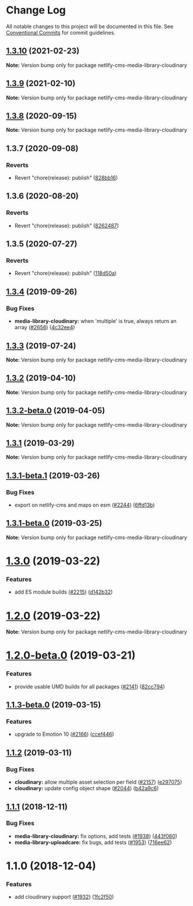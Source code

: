 # Change Log

All notable changes to this project will be documented in this file.
See [Conventional Commits](https://conventionalcommits.org) for commit guidelines.

## [1.3.10](https://github.com/decaporg/decap-cms/tree/master/packages/netlify-cms-media-library-cloudinary/compare/netlify-cms-media-library-cloudinary@1.3.9...netlify-cms-media-library-cloudinary@1.3.10) (2021-02-23)

**Note:** Version bump only for package netlify-cms-media-library-cloudinary





## [1.3.9](https://github.com/decaporg/decap-cms/tree/master/packages/netlify-cms-media-library-cloudinary/compare/netlify-cms-media-library-cloudinary@1.3.8...netlify-cms-media-library-cloudinary@1.3.9) (2021-02-10)

**Note:** Version bump only for package netlify-cms-media-library-cloudinary





## [1.3.8](https://github.com/decaporg/decap-cms/tree/master/packages/netlify-cms-media-library-cloudinary/compare/netlify-cms-media-library-cloudinary@1.3.7...netlify-cms-media-library-cloudinary@1.3.8) (2020-09-15)

**Note:** Version bump only for package netlify-cms-media-library-cloudinary





## 1.3.7 (2020-09-08)


### Reverts

* Revert "chore(release): publish" ([828bb16](https://github.com/decaporg/decap-cms/tree/master/packages/netlify-cms-media-library-cloudinary/commit/828bb16415b8c22a34caa19c50c38b24ffe9ceae))





## 1.3.6 (2020-08-20)


### Reverts

* Revert "chore(release): publish" ([8262487](https://github.com/decaporg/decap-cms/tree/master/packages/netlify-cms-media-library-cloudinary/commit/82624879ccbcb16610090041db28f00714d924c8))





## 1.3.5 (2020-07-27)


### Reverts

* Revert "chore(release): publish" ([118d50a](https://github.com/decaporg/decap-cms/tree/master/packages/netlify-cms-media-library-cloudinary/commit/118d50a7a70295f25073e564b5161aa2b9883056))





## [1.3.4](https://github.com/decaporg/decap-cms/tree/master/packages/netlify-cms-media-library-cloudinary/compare/netlify-cms-media-library-cloudinary@1.3.3...netlify-cms-media-library-cloudinary@1.3.4) (2019-09-26)


### Bug Fixes

* **media-library-cloudinary:** when 'multiple' is true, always return an array ([#2656](https://github.com/decaporg/decap-cms/tree/master/packages/netlify-cms-media-library-cloudinary/issues/2656)) ([4c32ee4](https://github.com/decaporg/decap-cms/tree/master/packages/netlify-cms-media-library-cloudinary/commit/4c32ee4))





## [1.3.3](https://github.com/decaporg/decap-cms/tree/master/packages/netlify-cms-media-library-cloudinary/compare/netlify-cms-media-library-cloudinary@1.3.2...netlify-cms-media-library-cloudinary@1.3.3) (2019-07-24)

**Note:** Version bump only for package netlify-cms-media-library-cloudinary





## [1.3.2](https://github.com/decaporg/decap-cms/tree/master/packages/netlify-cms-media-library-cloudinary/compare/netlify-cms-media-library-cloudinary@1.3.2-beta.0...netlify-cms-media-library-cloudinary@1.3.2) (2019-04-10)

**Note:** Version bump only for package netlify-cms-media-library-cloudinary





## [1.3.2-beta.0](https://github.com/decaporg/decap-cms/tree/master/packages/netlify-cms-media-library-cloudinary/compare/netlify-cms-media-library-cloudinary@1.3.1...netlify-cms-media-library-cloudinary@1.3.2-beta.0) (2019-04-05)

**Note:** Version bump only for package netlify-cms-media-library-cloudinary





## [1.3.1](https://github.com/decaporg/decap-cms/tree/master/packages/netlify-cms-media-library-cloudinary/compare/netlify-cms-media-library-cloudinary@1.3.1-beta.1...netlify-cms-media-library-cloudinary@1.3.1) (2019-03-29)

**Note:** Version bump only for package netlify-cms-media-library-cloudinary





## [1.3.1-beta.1](https://github.com/decaporg/decap-cms/tree/master/packages/netlify-cms-media-library-cloudinary/compare/netlify-cms-media-library-cloudinary@1.3.1-beta.0...netlify-cms-media-library-cloudinary@1.3.1-beta.1) (2019-03-26)


### Bug Fixes

* export on netlify-cms and maps on esm ([#2244](https://github.com/decaporg/decap-cms/tree/master/packages/netlify-cms-media-library-cloudinary/issues/2244)) ([6ffd13b](https://github.com/decaporg/decap-cms/tree/master/packages/netlify-cms-media-library-cloudinary/commit/6ffd13b))





## [1.3.1-beta.0](https://github.com/decaporg/decap-cms/tree/master/packages/netlify-cms-media-library-cloudinary/compare/netlify-cms-media-library-cloudinary@1.3.0...netlify-cms-media-library-cloudinary@1.3.1-beta.0) (2019-03-25)

**Note:** Version bump only for package netlify-cms-media-library-cloudinary





# [1.3.0](https://github.com/decaporg/decap-cms/tree/master/packages/netlify-cms-media-library-cloudinary/compare/netlify-cms-media-library-cloudinary@1.2.0...netlify-cms-media-library-cloudinary@1.3.0) (2019-03-22)


### Features

* add ES module builds ([#2215](https://github.com/decaporg/decap-cms/tree/master/packages/netlify-cms-media-library-cloudinary/issues/2215)) ([d142b32](https://github.com/decaporg/decap-cms/tree/master/packages/netlify-cms-media-library-cloudinary/commit/d142b32))





# [1.2.0](https://github.com/decaporg/decap-cms/tree/master/packages/netlify-cms-media-library-cloudinary/compare/netlify-cms-media-library-cloudinary@1.2.0-beta.0...netlify-cms-media-library-cloudinary@1.2.0) (2019-03-22)

**Note:** Version bump only for package netlify-cms-media-library-cloudinary





# [1.2.0-beta.0](https://github.com/decaporg/decap-cms/tree/master/packages/netlify-cms-media-library-cloudinary/compare/netlify-cms-media-library-cloudinary@1.1.3-beta.0...netlify-cms-media-library-cloudinary@1.2.0-beta.0) (2019-03-21)


### Features

* provide usable UMD builds for all packages ([#2141](https://github.com/decaporg/decap-cms/tree/master/packages/netlify-cms-media-library-cloudinary/issues/2141)) ([82cc794](https://github.com/decaporg/decap-cms/tree/master/packages/netlify-cms-media-library-cloudinary/commit/82cc794))





## [1.1.3-beta.0](https://github.com/decaporg/decap-cms/tree/master/packages/netlify-cms-media-library-cloudinary/compare/netlify-cms-media-library-cloudinary@1.1.2...netlify-cms-media-library-cloudinary@1.1.3-beta.0) (2019-03-15)


### Features

* upgrade to Emotion 10 ([#2166](https://github.com/decaporg/decap-cms/tree/master/packages/netlify-cms-media-library-cloudinary/issues/2166)) ([ccef446](https://github.com/decaporg/decap-cms/tree/master/packages/netlify-cms-media-library-cloudinary/commit/ccef446))





## [1.1.2](https://github.com/decaporg/decap-cms/tree/master/packages/netlify-cms-media-library-cloudinary/compare/netlify-cms-media-library-cloudinary@1.1.1...netlify-cms-media-library-cloudinary@1.1.2) (2019-03-11)


### Bug Fixes

* **cloudinary:** allow multiple asset selection per field ([#2157](https://github.com/decaporg/decap-cms/tree/master/packages/netlify-cms-media-library-cloudinary/issues/2157)) ([e297075](https://github.com/decaporg/decap-cms/tree/master/packages/netlify-cms-media-library-cloudinary/commit/e297075))
* **cloudinary:** update config object shape ([#2044](https://github.com/decaporg/decap-cms/tree/master/packages/netlify-cms-media-library-cloudinary/issues/2044)) ([b42a9c6](https://github.com/decaporg/decap-cms/tree/master/packages/netlify-cms-media-library-cloudinary/commit/b42a9c6))





## [1.1.1](https://github.com/decaporg/decap-cms/tree/master/packages/netlify-cms-media-library-cloudinary/compare/netlify-cms-media-library-cloudinary@1.1.0...netlify-cms-media-library-cloudinary@1.1.1) (2018-12-11)


### Bug Fixes

* **media-library-cloudinary:** fix options, add tests ([#1938](https://github.com/decaporg/decap-cms/tree/master/packages/netlify-cms-media-library-cloudinary/issues/1938)) ([443f060](https://github.com/decaporg/decap-cms/tree/master/packages/netlify-cms-media-library-cloudinary/commit/443f060))
* **media-library-uploadcare:** fix bugs, add tests ([#1953](https://github.com/decaporg/decap-cms/tree/master/packages/netlify-cms-media-library-cloudinary/issues/1953)) ([716ee62](https://github.com/decaporg/decap-cms/tree/master/packages/netlify-cms-media-library-cloudinary/commit/716ee62))





# 1.1.0 (2018-12-04)


### Features

* add cloudinary support ([#1932](https://github.com/decaporg/decap-cms/tree/master/packages/netlify-cms-media-library-cloudinary/issues/1932)) ([1fc2f50](https://github.com/decaporg/decap-cms/tree/master/packages/netlify-cms-media-library-cloudinary/commit/1fc2f50))
